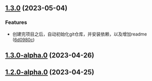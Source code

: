 

## [1.3.0](https://github.com/fengxiaotingzz/runt/compare/1.3.0-alpha.0...1.3.0) (2023-05-04)


### Features

* 创建完项目之后，自动初始化git仓库，并安装依赖，以及增加readme ([6d0980c](https://github.com/fengxiaotingzz/runt/commit/6d0980c3caaf2be13850dce96965beb0d21b5b9b))

## [1.3.0-alpha.0](https://github.com/fengxiaotingzz/runt/compare/1.2.0-alpha.0...1.3.0-alpha.0) (2023-04-26)

## [1.2.0-alpha.0](https://github.com/fengxiaotingzz/runt/compare/1.1.0-alpha.0...1.2.0-alpha.0) (2023-04-25)